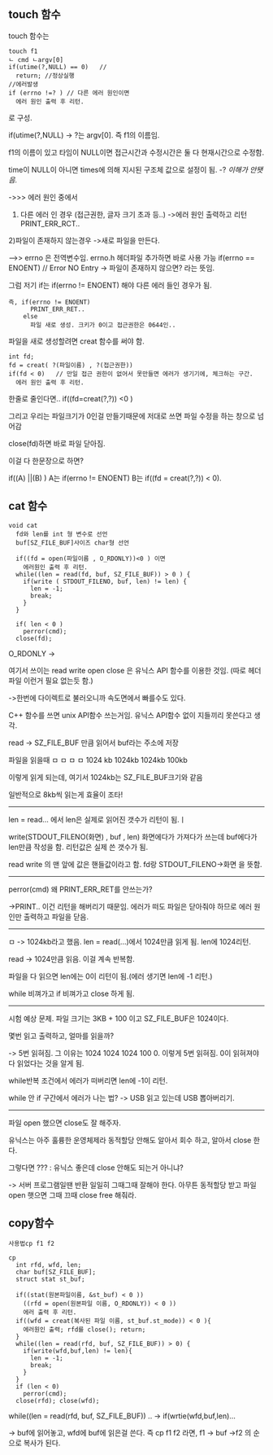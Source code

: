 
## touch 함수

touch 함수는
```
touch f1
ㄴ cmd ㄴargv[0]
if(utime(?,NULL) == 0)   // 
  return; //정상실행
//에러발생
if (errno !=? ) // 다른 에러 원인이면
  에러 원인 출력 후 리턴.

```
로 구성.

if(utime(?,NULL) -> ?는 argv[0]. 즉 f1의 이름임.

f1의 이름이 있고 타임이 NULL이면 접근시간과 수정시간은 둘 다 현재시간으로 수정함.
 
time이 NULL이 아니면 times에 의해 지시된 구조체 값으로 설정이 됨. -? *이해가 안됏음.*
  
->>> 에러 원인 중에서
1) 다른 에러 인 경우 (접근권한, 글자 크기 초과 등..)
->에러 원인 출력하고 리턴 PRINT_ERR_RCT..

2)파일이 존재하지 않는경우
->새로 파일을 만든다.

-->> errno 은 전역변수임. errno.h 헤더파일 추가하면 바로 사용 가능
if(errno == ENOENT)  // Error NO Entry -> 파일이 존재하지 않으면? 라는 뜻임.

그럼 저기 if는 if(errno != ENOENT) 해야 다른 에러 들인 경우가 됨.

```
즉, if(errno != ENOENT)
      PRINT_ERR_RET..
    else
      파일 새로 생성. 크키가 0이고 접근권한은 0644인..
```   
파일을 새로 생성할려면 creat 함수를 써야 함.
```
int fd;
fd = creat( ?(파일이름) , ?(접근권한))
if(fd < 0)   // 만일 접근 권한이 없어서 못만들면 에러가 생기기에, 체크하는 구간.
  에러 원인 출력 후 리턴.
```
한줄로 줄인다면..
if((fd=creat(?,?)) <0 )

그리고 우리는 파일크기가 0인걸 만들기때문에 저대로 쓰면 파일 수정을 하는 창으로 넘어감

close(fd)하면 바로 파일 닫아짐.

이걸 다 한문장으로 하면?

if((A) ||(B) )
A는 if(errno != ENOENT) B는 if((fd = creat(?,?)) < 0).






## cat 함수

```
void cat
  fd와 len를 int 형 변수로 선언
  buf[SZ_FILE_BUF]사이즈 char형 선언
  
  if((fd = open(파일이름 , O_RDONLY))<0 ) 이면
    에러원인 출력 후 리턴.
  while((len = read(fd, buf, SZ_FILE_BUF)) > 0 ) {
    if(write ( STDOUT_FILENO, buf, len) != len) {
      len = -1;
      break;
    }
  }
  
  if( len < 0 )
    perror(cmd);
  close(fd);
```
O_RDONLY -> 

여기서 쓰이는 read write open close 은 유닉스 API 함수를 이용한 것임. (따로 헤더파일 이런거 필요 없는듯 함.)

->한번에 다이렉트로 불러오니까 속도면에서 빠를수도 있다. 

C++ 함수를 쓰면 unix API함수 쓰는거임. 유닉스 API함수 없이 지들끼리 못쓴다고 생각.

read -> SZ_FILE_BUF 만큼 읽어서 buf라는 주소에 저장

파일을 읽을때
ㅁ        ㅁ       ㅁ       ㅁ
1024 kb  1024kb   1024kb   100kb

이렇게 읽게 되는데, 여기서 1024kb는 SZ_FILE_BUF크기와 같음

일반적으로 8kb씩 읽는게 효율이 조타!

------

len = read... 에서 len은 실제로 읽어진 갯수가 리턴이 됨.ㅣ

write(STDOUT_FILENO(화면) , buf , len)
화면에다가 가져다가 쓰는데 buf에다가 len만큼 작성을 함. 
리턴값은 실제 쓴 갯수가 됨.

read write 의 맨 앞에 값은 핸들값이라고 함. fd랑 STDOUT_FILENO->화면 을 뜻함.

------

perror(cmd) 왜 PRINT_ERR_RET를 안쓰는가?

->PRINT.. 이건 리턴을 해버리기 때문임. 에러가 떠도 파일은 닫아줘야 하므로 에러 원인만 출력하고 파일을 닫음.

------

ㅁ -> 1024kb라고 했음.
len = read(...)에서 1024만큼 읽게 됨. len에 1024리턴.

read -> 1024만큼 읽음. 이걸 계속 반복함.

파일을 다 읽으면 len에는 0이 리턴이 됨.(에러 생기면 len에 -1 리턴.)

while 비껴가고 if 비껴가고 close 하게 됨. 

------

시험 예상 문제. 파일 크기는 3KB + 100 이고 SZ_FILE_BUF은 1024이다.

몇번 읽고 출력하고, 얼마를 읽을까?

-> 5번 읽혀짐. 그 이유는 1024 1024 1024 100 0. 이렇게 5번 읽혀짐. 0이 읽혀져야 다 읽었다는 것을 알게 됨.

while반복 조건에서 에러가 떠버리면 len에 -1이 리턴. 

while 안 if 구간에서 에러가 나는 법? -> USB 읽고 있는데 USB 뽑아버리기.

------

파일 open 했으면 close도 잘 해주자.

유닉스는 아주 훌륭한 운영체제라 동적할당 안해도 알아서 회수 하고, 알아서 close 한다.

그렇다면 ??? : 유닉스 좋은데 close 안해도 되는거 아니냐?

-> 서버 프로그램일땐 반환 일일히 그때그때 잘해야 한다. 아무튼 동적할당 받고 파일 open 햇으면 그때 끄때 close free 해줘라.

## copy함수

```
사용법cp f1 f2

cp
  int rfd, wfd, len;
  char buf[SZ_FILE_BUF];
  struct stat st_buf;
  
  if((stat(원본파일이름, &st_buf) < 0 ))
    ((rfd = open(원본파일 이름, O_RDONLY)) < 0 ))
    에러 출력 후 리턴.
  if((wfd = creat(복사된 파일 이름, st_buf.st_mode)) < 0 ){
    에러원인 출력; rfd를 close(); return;
  }
  while((len = read(rfd, buf, SZ_FILE_BUF)) > 0) {
    if(write(wfd,buf,len) != len){
      len = -1;
      break;
    }
  }
  if (len < 0)
    perror(cmd);
  close(rfd); close(wfd);

```
while((len = read(rfd, buf, SZ_FILE_BUF)) ..
-> if(wrtie(wfd,buf,len)...

-> buf에 읽어놓고, wfd에 buf에 읽은걸 쓴다.
즉 cp f1 f2 라면, f1 -> buf ->f2 의 순으로 복사가 된다.






























